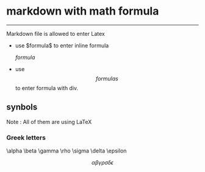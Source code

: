 # markdown with math formula
- - -
Markdown file is allowed to enter Latex
- use \$formula​\$ to enter inline formula

  $formula$

- use $$ formulas $$ to enter formula with div.
## synbols
Note : All of them are using LaTeX
### Greek letters
\alpha \beta \gamma \rho \sigma \delta \epsilon


$$
\alpha \beta \gamma \rho \sigma \delta \epsilon
$$